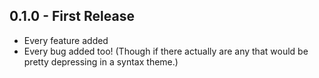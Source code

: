 ## 0.1.0 - First Release
* Every feature added
* Every bug added too! (Though if there actually are any that would be pretty depressing in a syntax theme.)
